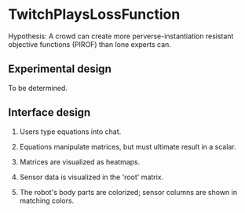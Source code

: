 # TwitchPlaysLossFunction

Hypothesis: A crowd can create more perverse-instantiation resistant objective functions (PIROF) than lone experts can.

## Experimental design

To be determined.

## Interface design

1. Users type equations into chat.

2. Equations manipulate matrices, but must ultimate result in a scalar.

3. Matrices are visualized as heatmaps.

4. Sensor data is visualized in the 'root' matrix.

5. The robot's body parts are colorized; sensor columns are shown in matching colors.
